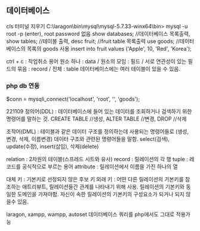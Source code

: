 ## 데이터베이스
cls 터미널 지우기
C:\laragon\bin\mysql\mysql-5.7.33-winx64\bin>
mysql -u root -p (enter), root password 없음
show databases; //데이터베이스 목록출력, show tables; //테이블 출력, desc fruit; //fruit table 목록출력
use goods;  //데이터베이스의 목록의 goods 사용
insert into fruit values ('Apple', 10, 'Red', 'Korea');

ctrl + c : 작업취소
용어
원소 하나 : data / 원소의 모임 : 필드 / 서로 연관성이 있는 필드의 묶음 : record / 전체 : table
데이터베이스에는 여러 테이블이 있을 수 있음. 

### php db 연동
$conn = mysqli_connect('localhost', 'root', '', 'goods'); 

221109
정의어(DDL) : 데이터베이스에 들어 있는 데이터를 조회하거나 검색하기 위한 명령어를 말하는 것. CREATE TABLE //생성, ALTER TABLE //변경, DROP //삭제

조작어(DML) : 테이블과 같은 데이터 구조를 정의하는데 사용되는 명령어들로 (생성, 변경, 삭제, 이름변경) 데이터 구조와 관련된 명령어들을 말함. select(검색), update(수정), insert(삽입), 삭제(delete)

relation : 2차원의 테이블(스프레드 시트와 유사)
record : 릴레이션의 각 행
tuple : 레코드를 공식적으로 부르는 용어
attribute : 릴레이션에서 이름을 가진 하나의 열

대체 키 : 기본키로 선정되지 않은 후보 키
외래 키 : 어떤 다른 릴레이션의 기본키를 참조하는 애트리뷰트, 릴레이션들간 관계를 나타내기 위해 사용. 릴레이션의 기본키와 동일한 도메인을 가져야함. 자신이 속한 릴레이션의 기본키의 구성요소가 되거나 되지 않을수 있음.

laragon, xampp, wampp, autoset
데이터베이스 쿼리를 php에서도 그대로 적용가능
